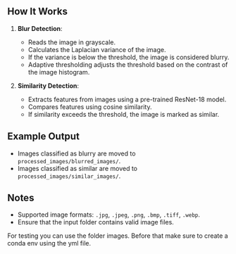 ## How It Works
1. **Blur Detection**:
   - Reads the image in grayscale.
   - Calculates the Laplacian variance of the image.
   - If the variance is below the threshold, the image is considered blurry.
   - Adaptive thresholding adjusts the threshold based on the contrast of the image histogram.

2. **Similarity Detection**:
   - Extracts features from images using a pre-trained ResNet-18 model.
   - Compares features using cosine similarity.
   - If similarity exceeds the threshold, the image is marked as similar.

## Example Output
- Images classified as blurry are moved to `processed_images/blurred_images/`.
- Images classified as similar are moved to `processed_images/similar_images/`.

## Notes
- Supported image formats: `.jpg`, `.jpeg`, `.png`, `.bmp`, `.tiff`, `.webp`.
- Ensure that the input folder contains valid image files.

For testing you can use the folder images. Before that make sure to create a conda env using the yml file.

